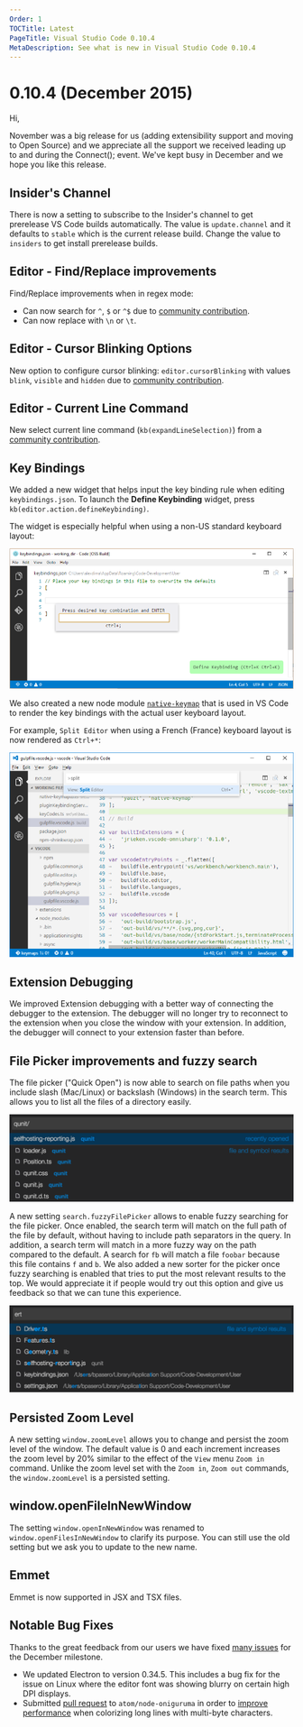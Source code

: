 ```yaml
---
Order: 1
TOCTitle: Latest
PageTitle: Visual Studio Code 0.10.4
MetaDescription: See what is new in Visual Studio Code 0.10.4
---
```


# 0.10.4 (December 2015)

Hi,

November was a big release for us (adding extensibility support and moving to Open Source) and we appreciate all the support we received leading up to and during the Connect(); event.  We've kept busy in December and we hope you like this release.

## Insider's Channel

There is now a setting to subscribe to the Insider's channel to get prerelease VS Code builds automatically. The value is `update.channel` and it defaults to `stable` which is the current release build.  Change the value to `insiders` to get install prerelease builds.

## Editor - Find/Replace improvements

Find/Replace improvements when in regex mode:

* Can now search for `^`, `$` or `^$` due to [community contribution](https://github.com/Microsoft/vscode/pull/314).
* Can now replace with `\n` or `\t`.

## Editor - Cursor Blinking Options

New option to configure cursor blinking: `editor.cursorBlinking` with values `blink`, `visible` and `hidden` due to [community contribution](https://github.com/Microsoft/vscode/pull/500).

## Editor - Current Line Command

New select current line command (`kb(expandLineSelection)`) from a [community contribution](https://github.com/Microsoft/vscode/pull/961).

## Key Bindings

We added a new widget that helps input the key binding rule when editing `keybindings.json`. To launch the **Define Keybinding** widget, press `kb(editor.action.defineKeybinding)`.

The widget is especially helpful when using a non-US standard keyboard layout:

![key binding widget](images/December/key-binding-widget.png)

We also created a new node module [`native-keymap`](https://www.npmjs.com/package/native-keymap) that is used in VS Code to render the key bindings with the actual user keyboard layout.

For example, `Split Editor` when using a French (France) keyboard layout is now rendered as `Ctrl+*`:

![render key binding](images/December/render-key-binding.png)

## Extension Debugging

We improved Extension debugging with a better way of connecting the debugger to the extension. The debugger will no longer try to reconnect to the extension when you close the window with your extension. In addition, the debugger will connect to your extension faster than before.

## File Picker improvements and fuzzy search

The file picker ("Quick Open") is now able to search on file paths when you include slash (Mac/Linux) or backslash (Windows) in the search term. This allows you to list all the files of a directory easily.

![Path Search in File Picker](images/December/path-search.png)

A new setting `search.fuzzyFilePicker` allows to enable fuzzy searching for the file picker. Once enabled, the search term will match on the full path of the file by default, without having to include path separators in the query.
In addition, a search term will match in a more fuzzy way on the path compared to the default. A search for `fb` will match a file `foobar` because this file contains `f` and `b`. We also added a new sorter for the picker once fuzzy searching is enabled that tries to put the most relevant results to the top. We would appreciate it if people would try out this option and give us feedback so that we can tune this experience.

![Fuzzy Search in File Picker](images/December/fuzzy-search.png)

## Persisted Zoom Level

A new setting `window.zoomLevel` allows you to change and persist the zoom level of the window. The default value is 0 and each increment increases the zoom level by 20% similar to the effect of the `View` menu `Zoom in` command.  Unlike the zoom level set with the `Zoom in`, `Zoom out` commands, the `window.zoomLevel` is a persisted setting.

## window.openFileInNewWindow

The setting `window.openInNewWindow` was renamed to `window.openFilesInNewWindow` to clarify its purpose. You can still use the old setting but we ask you to update to the new name.

## Emmet

Emmet is now supported in JSX and TSX files.

## Notable Bug Fixes

Thanks to the great feedback from our users we have fixed [many issues](https://github.com/Microsoft/vscode/issues?q=is%3Aissue+milestone%3A%22Dec+2015%22+is%3Aclosed) for the December milestone. 

* We updated Electron to version 0.34.5.  This includes a bug fix for the issue on Linux where the editor font was showing blurry on certain high DPI displays.
* Submitted [pull request](https://github.com/atom/node-oniguruma/pull/46) to `atom/node-oniguruma` in order to [improve performance](https://github.com/Microsoft/vscode/issues/94) when colorizing long lines with multi-byte characters.
 
